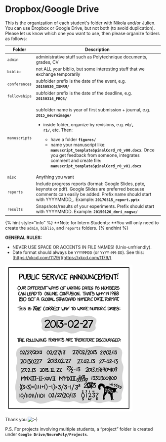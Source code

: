 # Dropbox/Google Drive

This is the organization of each student's folder with Nikola and/or Julien. You can use Dropbox or Google Drive, but not both (to avoid duplication). Please let us know which one you want to use, then please organize folders as follows:

| Folder        | Description                                                                                                                                                                                                                                                                                                                                                                                                                                                                                                                                                              |
| ------------- | ------------------------------------------------------------------------------------------------------------------------------------------------------------------------------------------------------------------------------------------------------------------------------------------------------------------------------------------------------------------------------------------------------------------------------------------------------------------------------------------------------------------------------------------------------------------------ |
| `admin`       | administrative stuff such as Polytechnique documents, grades, CV                                                                                                                                                                                                                                                                                                                                                                                                                                                                                                         |
| `biblio`      | not ALL your biblio, but some interesting stuff that we exchange temporarily                                                                                                                                                                                                                                                                                                                                                                                                                                                                                             |
| `conferences` | subfolder prefix is the date of the event, e.g. **`20150530_ISMRM/`**                                                                                                                                                                                                                                                                                                                                                                                                                                                                                                    |
| `fellowships` | subfolder prefix is the date of the deadline, e.g. **`20150314_FRQS/`**                                                                                                                                                                                                                                                                                                                                                                                                                                                                                                  |
| `manuscripts` | <p>subfolder name is year of first submission + journal, e.g. <strong><code>2015_neuroimage/</code></strong></p><ul><li><p>inside folder, organize by revisions, e.g. <strong><code>r0/, r1/</code></strong>, etc. Then:</p><ul><li>have a folder <strong><code>figures/</code></strong></li><li>name your manuscript like: <strong><code>manuscript_templateSpinalCord_r0_v00.docx</code></strong>. Once you get feedback from someone, integrates comment and create file: <strong><code>manuscript_templateSpinalCord_r0_v01.docx</code></strong></li></ul></li></ul> |
| `misc`        | Anything you want                                                                                                                                                                                                                                                                                                                                                                                                                                                                                                                                                        |
| `reports`     | Include progress reports (format: Google Slides, pptx, keynote or pdf). Google Slides are preferred because comments can easily be added. Prefix name should start with YYYYMMDD\_. Example: **`20170515_report.pptx`**                                                                                                                                                                                                                                                                                                                                                  |
| `results`     | Snapshots/results of your experiments. Prefix should start with YYYYMMDD. Example: **`20150120_dmri_nogse/`**                                                                                                                                                                                                                                                                                                                                                                                                                                                            |

{% hint style="info" %}
**Note for Intern Students: **You will only need to create the `admin`, `biblio`, and `reports` folders.
{% endhint %}

**GENERAL RULES:**

* NEVER USE SPACE OR ACCENTS IN FILE NAMES! (Unix-unfriendly).
* Date format should always be `YYYYMMDD` (or `YYYY-MM-DD`). See this: [https://xkcd.com/1179/](https://xkcd.com/1179/)

![](../.gitbook/assets/psa.png)

Thank you ![:-)](https://www.neuro.polymtl.ca/lib/images/smileys/icon_smile.gif)

P.S. For projects involving multiple students, a “project” folder is created under **`Google Drive/NeuroPoly/Projects`**.

